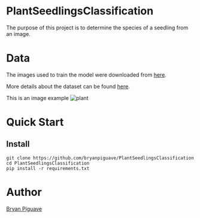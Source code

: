 # PlantSeedlingsClassification

The purpose of this project is to determine the species of a seedling from an image.



# Data
The images used to train the model were downloaded from [here](https://www.kaggle.com/competitions/plant-seedlings-classification/data).

More details about the dataset can be found [here](https://arxiv.org/pdf/1711.05458.pdf).

This is an image example
![plant](https://ibb.co/fpWMc4q)

# Quick Start 
## Install
``` 
git clone https://github.com/bryanpiguave/PlantSeedlingsClassification
cd PlantSeedlingsClassification
pip install -r requirements.txt

``` 
# Author 

[Bryan Piguave](https://github.com/bryanpiguave)
